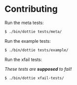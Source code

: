 # Contributing

Run the meta tests:

```sh
$ ./bin/dottie tests/meta/
```

Run the example tests:

```sh
$ ./bin/dottie tests/example/
```

Run the xfail tests:

_These tests are **supposed** to fail!_

```sh
$ ./bin/dottie xfail-tests/
```
